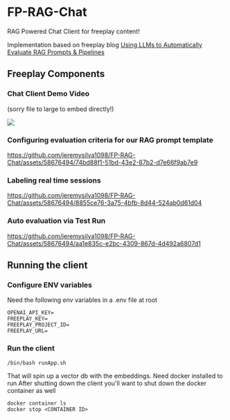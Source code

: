 # FP-RAG-Chat
RAG Powered Chat Client for freeplay content!

Implementation based on freeplay blog [Using LLMs to Automatically Evaluate RAG Prompts & Pipelines](https://freeplay.ai/blog/using-llms-to-automatically-evaluate-rag-prompts-pipelines)

## Freeplay Components
### Chat Client Demo Video
(sorry file to large to embed directly!)

[![](https://markdown-videos-api.jorgenkh.no/youtube/oQNFPXezXdY)](https://youtu.be/oQNFPXezXdY)

### Configuring evaluation criteria for our RAG prompt template
https://github.com/jeremysilva1098/FP-RAG-Chat/assets/58676494/74bd88f1-51bd-43e2-87b2-d7e66f9ab7e9

### Labeling real time sessions
https://github.com/jeremysilva1098/FP-RAG-Chat/assets/58676494/8855ce76-3a75-4bfb-8d44-524ab0d61d04

### Auto evaluation via Test Run
https://github.com/jeremysilva1098/FP-RAG-Chat/assets/58676494/aa1e835c-e2bc-4309-867d-4d492a6807d1

## Running the client
### Configure ENV variables
Need the following env variables in a .env file at root
```
OPENAI_API_KEY=
FREEPLAY_KEY=
FREEPLAY_PROJECT_ID=
FREEPLAY_URL=
```

### Run the client
```
/bin/bash runApp.sh
```
That will spin up a vector db with the embeddings.
Need docker installed to run
After shutting down the client you'll want to shut down the docker container as well
```
docker container ls
docker stop <CONTAINER ID>
```
